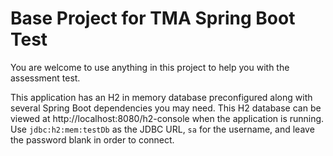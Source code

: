 # Base Project for TMA Spring Boot Test

You are welcome to use anything in this project to help you with the assessment test.

This application has an H2 in memory database preconfigured along with several Spring Boot dependencies you may need.
This H2 database can be viewed at http://localhost:8080/h2-console when the application is running.
Use `jdbc:h2:mem:testDb` as the JDBC URL, `sa` for the username, and leave the password blank in order to connect. 